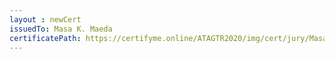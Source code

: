 ```yaml
--- 
layout : newCert 
issuedTo: Masa K. Maeda
certificatePath: https://certifyme.online/ATAGTR2020/img/cert/jury/MasaK.Maeda_00470.png
--- 
```

